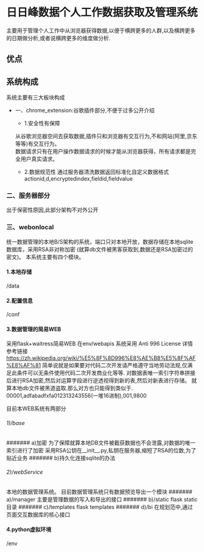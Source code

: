 # 日日峰数据个人工作数据获取及管理系统
主要用于管理个人工作中从浏览器获得数据,以便于横跨更多的人群,以及横跨更多的日期做分析,或者说横跨更多的维度做分析.
## 优点


## 系统构成
系统主要有三大板块构成
* 一、chrome_extension:谷歌插件部分,不便于过多公开介绍
   * 1.安全性有保障
   
   从谷歌浏览器空间去获取数据,插件只和浏览器有交互行为,不和网站(阿里,京东等等)有交互行为。<br>数据请求只有在用户操作数据请求的时候才能从浏览器获得，所有请求都是完全用户真实请求。   
   * 2.数据规范性
通过服务器清洗数据返回标准化自定义数据格式 actionid,d,encryptedindex,fieldid,fieldvalue
### 二、服务器部分
出于保密性原因,此部分架构不对外公开
### 三、webonlocal
统一数据管理的本地B/S架构的系统，端口只对本地开放，数据存储在本地sqlite数据库，采用RSA非对称加密
(就算db文件被黑客获取到,数据还是RSA加密过的密文)。
本系统主要有四个模块。
#### 1.本地存储
/data
#### 2.配置信息
/conf
#### 3.数据管理的简易WEB
采用flask+waitress简易WEB  在env/webapis 系统采用 Anti 996 License 详情参考链接 https://zh.wikipedia.org/wiki/%E5%8F%8D996%E8%AE%B8%E5%8F%AF%E8%AF%81 
简单说就是如果要对代码二次开发请严格遵守当地劳动法规,仅满足此条件可以无条件使用代码二次开发商业化等等.
对数据表唯一索引字符串拼接后进行RSA加密,然后对运算字段进行逆透视得到新的表,然后对新表进行存储。
就算本地db文件被黑道盗取.那么对方也只能得到类似于. 00001,adfabadfxfa012313243556(一堆16进制),001,9800

目前本WEB系统有两部分
###### 1)/base
####### a)加密
为了保障就算本地DB文件被截获数据也不会泄露,对数据的唯一索引进行了加密
采用RSA公钥在__init__.py,私钥在服务器,缩短了RSA的位数,为了贴近业务
####### b)持久化连接sqlite的办法
###### 2)/webService
本地的数据管理系统。
目前数据管理系统只有数据预览导出一个模块
####### a)/manager
主要是管理数据的写入和导出的接口
####### b)/static
flask static 目录 
####### c)/templates
flask templates 
####### d)/bi
在规划范中,通过页面交互数据库的核心接口
#### 4.python虚拟环境
/env


